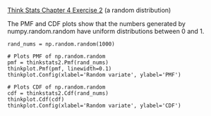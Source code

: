 [Think Stats Chapter 4 Exercise 2](http://greenteapress.com/thinkstats2/html/thinkstats2005.html#toc41) (a random distribution)

The PMF and CDF plots show that the numbers generated by numpy.random.random have uniform distributions between 0 and 1.

```
rand_nums = np.random.random(1000)

# Plots PMF of np.random.random
pmf = thinkstats2.Pmf(rand_nums)
thinkplot.Pmf(pmf, linewidth=0.1)
thinkplot.Config(xlabel='Random variate', ylabel='PMF')

# Plots CDF of np.random.random
cdf = thinkstats2.Cdf(rand_nums)
thinkplot.Cdf(cdf)
thinkplot.Config(xlabel='Random variate', ylabel='CDF')

